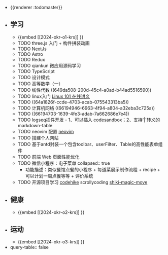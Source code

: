 - {{renderer :todomaster}}
- ## 学习
	- {{embed [[2024-okr-o1-krs]] }}
	- TODO three.js 入门 + 构件拼装动画
	- TODO NextJs
	- TODO Astro
	- TODO Redux
	- TODO qiankun 微应用源码学习
	- TODO TypeScript
	- TODO 设计模式
	- TODO 高等数学（一）
	- TODO 线性代数 ((649da508-200d-45c4-a0ad-b44ad5516590))
	- TODO linux入门 [Linux 101 在线讲义](https://101.lug.ustc.edu.cn/)
	- TODO ((64a1826f-ccde-4703-acab-075543313ba5))
	- TODO 计算机网络 ((66194946-6963-4f94-a804-a32eba3c725a))
	- TODO ((66194703-1639-4fe3-adab-7a662686e7e4))
	- TODO  logseq插件开发 - 1、可以插入 codesandbox；2、支持'|'转义的markdown-table
	- TODO neovim 配置 [neovim](https://www.devas.life/effective-neovim-setup-for-web-development-towards-2024/)
	- TODO 搭建个人网站
	- TODO 基于antd封装一个包含toolbar、userFilter、Table的高性能表单组件
	- TODO 前端 Web 页面性能优化
	- TODO 微信小程序：电子菜单
	  collapsed:: true
		- 功能描述：类似餐馆点餐的小程序 + 每道菜展示制作流程 + recipe + 可以计划一周点餐等等 + 评价系统
	- TODO 开源项目学习 [codehike](https://codehike.org/) scrollycoding [shiki-magic-move](https://shiki-magic-move.netlify.app/)
- ## 健康
	- {{embed [[2024-okr-o2-krs]] }}
- ## 运动
	- {{embed [[2024-okr-o3-krs]] }}
- query-table:: false